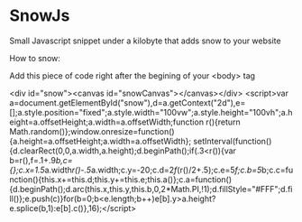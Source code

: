 SnowJs
======

Small Javascript snippet under a kilobyte that adds snow to your website

How to snow:

Add this piece of code right after the begining of your &lt;body&gt; tag

&lt;div id="snow"&gt;&lt;canvas id="snowCanvas"&gt;&lt;/canvas&gt;&lt;/div&gt;
        &lt;script&gt;var a=document.getElementById("snow"),d=a.getContext("2d"),e=[];a.style.position="fixed";a.style.width="100vw";a.style.height="100vh";a.height=a.offsetHeight;a.width=a.offsetWidth;function r(){return Math.random()};window.onresize=function(){a.height=a.offsetHeight;a.width=a.offsetWidth}; setInterval(function(){d.clearRect(0,0,a.width,a.height);d.beginPath();if(.3<r()){var b=r(),f=.1+.9*b,c={};c.x=1.5*a.width*r()-.5*a.width;c.y=-20;c.d=2*f*(r()/2+.5);c.e=5*f;c.b=5*b;c.c=function(){this.x+=this.d;this.y+=this.e;this.a()};c.a=function(){d.beginPath();d.arc(this.x,this.y,this.b,0,2*Math.PI,!1);d.fillStyle="#FFF";d.fill()};e.push(c)}for(b=0;b<e.length;b++)e[b].y>a.height?e.splice(b,1):e[b].c()},16);&lt;/script&gt;
